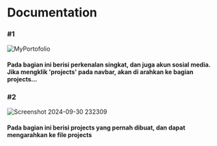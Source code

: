 <h1>Documentation</h1>

<h3>#1</h3>

![MyPortofolio](https://github.com/user-attachments/assets/acbbdaac-794e-4930-b60f-cd7a83e63c0a)

<h4>Pada bagian ini berisi perkenalan singkat, dan juga akun sosial media. Jika mengklik 'projects' pada navbar, akan di arahkan ke bagian projects... </h4>

<h3>#2</h3>

![Screenshot 2024-09-30 232309](https://github.com/user-attachments/assets/bc49940e-85c7-490a-99b0-20bc9ce0bad2)

<h4>Pada bagian ini berisi projects yang pernah dibuat, dan dapat mengarahkan ke file projects</h4>
